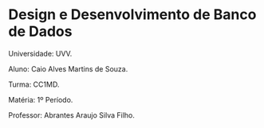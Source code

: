 # Design e Desenvolvimento de Banco de Dados 

Universidade: UVV.

Aluno: Caio Alves Martins de Souza.

Turma: CC1MD.

Matéria: 1º Período.

Professor: Abrantes Araujo Silva Filho.
